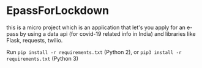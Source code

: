 # EpassForLockdown
this is a micro project which is an application that let's you apply for an e-pass by using a data api (for covid-19 related info in India) and libraries like Flask, requests, twilio.

Run `pip install -r requirements.txt` (Python 2), or `pip3 install -r requirements.txt` (Python 3)
